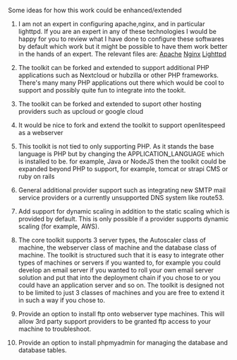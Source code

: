 Some ideas for how this work could be enhanced/extended

1. I am not an expert in configuring apache,nginx, and in particular lighttpd. If you are an expert in any of these technologies I would be happy for you to review what I have done to configure these softwares by default which work but it might be possible to have them work better in the hands of an expert.
The relevant files are: [Apache](https://github.com/wintersys-projects/adt-webserver-scripts/blob/master/providerscripts/webserver/configuration/InstallApache.sh) [Nginx](https://github.com/wintersys-projects/adt-webserver-scripts/blob/master/providerscripts/webserver/configuration/InstallNginx.sh) [Lighttpd](https://github.com/wintersys-projects/adt-webserver-scripts/blob/master/providerscripts/webserver/configuration/InstallLighttpd.sh)

3. The toolkit can be forked and extended to support additional PHP applications such as Nextcloud or hubzilla or other PHP frameworks. There's many many PHP applications out there which would be cool to support and possibly quite fun to integrate into the tookit.
4. The toolkit can be forked and extended to suport other hosting providers such as upcloud or google cloud
5. It would be nice to fork and extend the toolkit to support openlitespeed as a webserver
6. This toolkit is not tied to only supporting PHP. As it stands the base language is PHP but by changing the APPLICATION_LANGUAGE which is installed to be. for example, Java or NodeJS then the toolkit could be expanded beyond PHP to support, for example, tomcat or strapi CMS or ruby on rails
7. General additional provider support such as integrating new SMTP mail service providers or a currently unsupported DNS system like route53. 
8. Add support for dynamic scaling in addition to the static scaling which is provided by default. This is only possible if a provider supports dynamic scaling (for example, AWS).  
9. The core toolkit supports 3 server types, the Autoscaler class of machine, the webserver class of machine and the database class of machine. The toolkit is structured such that it is easy to integrate other types of machines or servers if you wanted to, for example you could develop an email server if you wanted to roll your own email server solution and put that into the deployment chain if you chose to or you could have an application server and so on. The toolkit is designed not to be limited to just 3 classes of machines and you are free to extend it in such a way if you chose to.
10. Provide an option to install ftp onto webserver type machines. This will allow 3rd party support providers to be granted ftp access to your machine to troubleshoot. 
11. Provide an option to install phpmyadmin for managing the database and database tables.  



